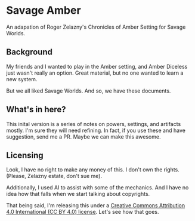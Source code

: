 # Savage Amber

An adapation of Roger Zelazny's Chronicles of Amber Setting for Savage Worlds.

## Background

My friends and I wanted to play in the Amber setting, and Amber Diceless just wasn't really an option. Great material, but no one wanted to learn a new system.

But we all liked Savage Worlds. And so, we have these documents.

## What's in here?

This inital version is a series of notes on powers, settings, and artifacts mostly. I'm sure they will need refining. In fact, if you use these and have suggestion, send me a PR. Maybe we can make this awesome.


## Licensing

Look, I have no right to make any money of this. I don't own the rights. (Please, Zelazny estate, don't sue me).

Additionally, I used AI to assist with some of the mechanics. And I have no idea how that falls when we start talking about copyrights.

That being said, I'm releasing this under a [Creative Commons Attribution 4.0 International (CC BY 4.0) license](https://creativecommons.org/licenses/by/4.0/). Let's see how that goes.

